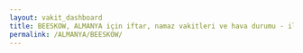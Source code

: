 ```yaml
---
layout: vakit_dashboard
title: BEESKOW, ALMANYA için iftar, namaz vakitleri ve hava durumu - ilçe/eyalet seç
permalink: /ALMANYA/BEESKOW/
---
```


<script type="text/javascript">
  var GLOBAL_COUNTRY = 'ALMANYA';
  var GLOBAL_CITY = 'BEESKOW';
  var GLOBAL_STATE = '';
  var lat = 72;
  var lon = 21;
</script>
